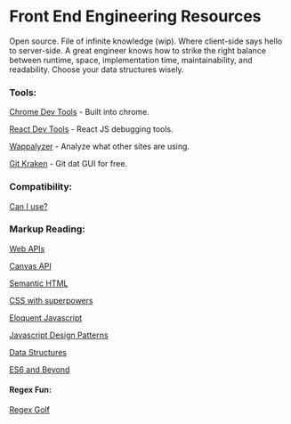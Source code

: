 # Front End Engineering Resources
Open source. File of infinite knowledge (wip). Where client-side says hello to server-side. A great engineer knows how to strike the right balance between runtime, space, implementation time, maintainability, and readability. Choose your data structures wisely.

### Tools:
[Chrome Dev Tools](https://developer.chrome.com/devtools) - Built into chrome.

[React Dev Tools](https://chrome.google.com/webstore/detail/react-developer-tools/fmkadmapgofadopljbjfkapdkoienihi?hl=en) - React JS debugging tools.

[Wappalyzer](https://chrome.google.com/webstore/detail/wappalyzer/gppongmhjkpfnbhagpmjfkannfbllamg?hl=en) - Analyze what other sites are using. 

[Git Kraken](https://www.gitkraken.com/) - Git dat GUI for free. 

### Compatibility:
[Can I use?](http://caniuse.com/)

### Markup Reading:
[Web APIs](https://developer.mozilla.org/en-US/docs/Web/API)

[Canvas API](https://developer.mozilla.org/en-US/docs/Web/API/Canvas_API)

[Semantic HTML](https://www.w3schools.com/html/html5_semantic_elements.asp)

[CSS with superpowers](http://sass-lang.com/)

[Eloquent Javascript](http://eloquentjavascript.net/)

[Javascript Design Patterns](https://addyosmani.com/resources/essentialjsdesignpatterns/book/)

[Data Structures](https://developer.mozilla.org/en-US/docs/Web/JavaScript/Data_structures)

[ES6 and Beyond](https://github.com/getify/You-Dont-Know-JS/tree/master/es6%20%26%20beyond)

#### Regex Fun:
[Regex Golf](https://alf.nu/RegexGolf)

